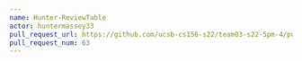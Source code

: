 ```yaml
---
name: Hunter-ReviewTable
actor: huntermassey33
pull_request_url: https://github.com/ucsb-cs156-s22/team03-s22-5pm-4/pull/63
pull_request_num: 63
---
```

